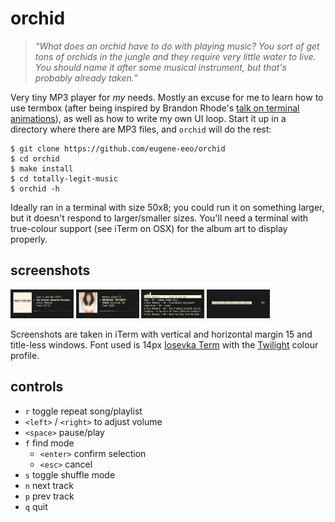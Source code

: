 # orchid

> _“What does an orchid have to do with playing music? You sort of get tons of
> orchids in the jungle and they require very little water to live. You should
> name it after some musical instrument, but that's probably already taken.”_

Very tiny MP3 player for _my_ needs. Mostly an excuse for me to learn how
to use termbox (after being inspired by Brandon Rhode's [talk on terminal animations](https://youtu.be/rrMnmLyYjU8)),
as well as how to write my own UI loop. Start it up in a directory where
there are MP3 files, and `orchid` will do the rest:

    $ git clone https://github.com/eugene-eeo/orchid
    $ cd orchid
    $ make install
    $ cd totally-legit-music
    $ orchid -h

Ideally ran in a terminal with size 50x8; you could run it on something
larger, but it doesn't respond to larger/smaller sizes. You'll need a
terminal with true-colour support (see iTerm on OSX) for the album art
to display properly.

## screenshots

[<img src='./screenshots/demo1.png' width='20%'>](./screenshots/demo1.png)
[<img src='./screenshots/demo2.png' width='20%'>](./screenshots/demo2.png)
[<img src='./screenshots/demo3.png' width='20%'>](./screenshots/demo3.png)
[<img src='./screenshots/demo4.png' width='20%'>](./screenshots/demo4.png)

Screenshots are taken in iTerm with vertical and horizontal margin 15 and
title-less windows. Font used is 14px [Iosevka Term](https://github.com/be5invis/Iosevka) with the
[Twilight](https://github.com/mbadolato/iTerm2-Color-Schemes/blob/master/schemes/Twilight.itermcolors)
colour profile.

## controls

- `r` toggle repeat song/playlist
- `<left>` / `<right>` to adjust volume
- `<space>` pause/play
- `f` find mode
  - `<enter>` confirm selection
  - `<esc>` cancel
- `s` toggle shuffle mode
- `n` next track
- `p` prev track
- `q` quit
